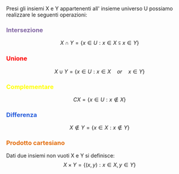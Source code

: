 
Presi gli insiemi X e Y appartenenti all' insieme universo U possiamo realizzare le seguenti operazioni:

### <font color="#8064a2">Intersezione</font>
$$
X\cap Y=\{ x\in U: x\in X \subseteqq x\in Y\}
$$
### <font color="#ff0000">Unione</font>
$$
X \cup Y = \{ x\in U: x\in X \quad or \quad x\in Y\}
$$
### <font color="#ffff00">Complementare</font>

$$
CX = \{ x\in U : x \not\in X \}
$$
### <font color="#245bdb">Differenza</font>
$$X \not \in Y = \{  x \in X : x\not\in Y \}$$
### <font color="#e36c09">Prodotto cartesiano</font>

Dati due insiemi non vuoti X e Y si definisce:
$$
X \times Y = \{ (x,y) : x \in X ,y \in Y\}
$$

  
